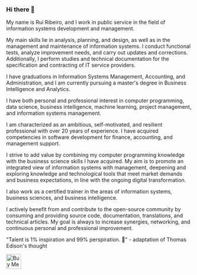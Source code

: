 ### Hi there 👋

<!--
**ruialexrib/ruialexrib** is a ✨ _special_ ✨ repository because its `README.md` (this file) appears on your GitHub profile.

Here are some ideas to get you started:

- 🔭 I’m currently working on ...
- 🌱 I’m currently learning ...
- 👯 I’m looking to collaborate on ...
- 🤔 I’m looking for help with ...
- 💬 Ask me about ...
- 📫 How to reach me: ...
- 😄 Pronouns: ...
- ⚡ Fun fact: ...
-->

My name is Rui Ribeiro, and I work in public service in the field of information systems development and management.

My main skills lie in analysis, planning, and design, as well as in the management and maintenance of information systems. I conduct functional tests, analyze improvement needs, and carry out updates and corrections. Additionally, I perform studies and technical documentation for the specification and contracting of IT service providers.

I have graduations in Information Systems Management, Accounting, and Administration, and I am currently pursuing a master's degree in Business Intelligence and Analytics.

I have both personal and professional interest in computer programming, data science, business intelligence, machine learning, project management, and information systems management.

I am characterized as an ambitious, self-motivated, and resilient professional with over 20 years of experience. I have acquired competencies in software development for finance, accounting, and management support.

I strive to add value by combining my computer programming knowledge with the business science skills I have acquired. My aim is to promote an integrated view of information systems with management, deepening and exploring knowledge and technological tools that meet market demands and business expectations, in line with the ongoing digital transformation.

I also work as a certified trainer in the areas of information systems, business sciences, and business intelligence.

I actively benefit from and contribute to the open-source community by consuming and providing source code, documentation, translations, and technical articles. My goal is always to increase synergies, networking, and continuous personal and professional improvement.

"Talent is 1% inspiration and 99% perspiration. 💪" - adaptation of Thomas Edison's thought

<a href="https://www.buymeacoffee.com/ruialexrib" target="_blank"><img src="https://cdn.buymeacoffee.com/buttons/v2/default-yellow.png" alt="Buy Me A Coffee" style="height: 40px !important;" ></a>
